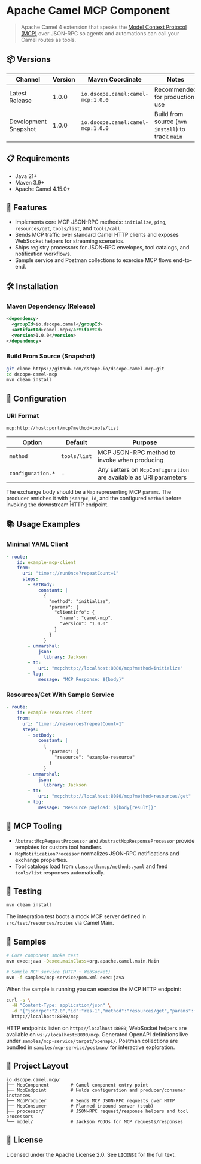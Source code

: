 # Apache Camel MCP Component

> Apache Camel 4 extension that speaks the [Model Context Protocol (MCP)](https://modelcontextprotocol.io) over JSON-RPC so agents and automations can call your Camel routes as tools.

## 📦 Versions

| Channel | Version | Maven Coordinate | Notes |
| --- | --- | --- | --- |
| Latest Release | 1.0.0 | `io.dscope.camel:camel-mcp:1.0.0` | Recommended for production use |
| Development Snapshot | 1.0.0 | `io.dscope.camel:camel-mcp:1.0.0` | Build from source (`mvn install`) to track `main` |

## 📋 Requirements

- Java 21+
- Maven 3.9+
- Apache Camel 4.15.0+

## 🚀 Features

- Implements core MCP JSON-RPC methods: `initialize`, `ping`, `resources/get`, `tools/list`, and `tools/call`.
- Sends MCP traffic over standard Camel HTTP clients and exposes WebSocket helpers for streaming scenarios.
- Ships registry processors for JSON-RPC envelopes, tool catalogs, and notification workflows.
- Sample service and Postman collections to exercise MCP flows end-to-end.

## 🛠 Installation

### Maven Dependency (Release)

```xml
<dependency>
  <groupId>io.dscope.camel</groupId>
  <artifactId>camel-mcp</artifactId>
  <version>1.0.0</version>
</dependency>
```

### Build From Source (Snapshot)

```bash
git clone https://github.com/dscope-io/dscope-camel-mcp.git
cd dscope-camel-mcp
mvn clean install
```

## 🔧 Configuration

### URI Format

```
mcp:http://host:port/mcp?method=tools/list
```

| Option | Default | Purpose |
| --- | --- | --- |
| `method` | `tools/list` | MCP JSON-RPC method to invoke when producing |
| `configuration.*` | - | Any setters on `McpConfiguration` are available as URI parameters |

The exchange body should be a `Map` representing MCP `params`. The producer enriches it with `jsonrpc`, `id`, and the configured `method` before invoking the downstream HTTP endpoint.

## 📚 Usage Examples

### Minimal YAML Client

```yaml
- route:
    id: example-mcp-client
    from:
      uri: "timer://runOnce?repeatCount=1"
      steps:
        - setBody:
            constant: |
              {
                "method": "initialize",
                "params": {
                  "clientInfo": {
                    "name": "camel-mcp",
                    "version": "1.0.0"
                  }
                }
              }
        - unmarshal:
            json:
              library: Jackson
        - to:
            uri: "mcp:http://localhost:8080/mcp?method=initialize"
        - log:
            message: "MCP Response: ${body}"
```

### Resources/Get With Sample Service

```yaml
- route:
    id: example-resources-client
    from:
      uri: "timer://resources?repeatCount=1"
      steps:
        - setBody:
            constant: |
              {
                "params": {
                  "resource": "example-resource"
                }
              }
        - unmarshal:
            json:
              library: Jackson
        - to:
            uri: "mcp:http://localhost:8080/mcp?method=resources/get"
        - log:
            message: "Resource payload: ${body[result]}"
```

## 🤖 MCP Tooling

- `AbstractMcpRequestProcessor` and `AbstractMcpResponseProcessor` provide templates for custom tool handlers.
- `McpNotificationProcessor` normalizes JSON-RPC notifications and exchange properties.
- Tool catalogs load from `classpath:mcp/methods.yaml` and feed `tools/list` responses automatically.

## 🧪 Testing

```bash
mvn clean install
```

The integration test boots a mock MCP server defined in `src/test/resources/routes` via Camel Main.

## 🧰 Samples

```bash
# Core component smoke test
mvn exec:java -Dexec.mainClass=org.apache.camel.main.Main

# Sample MCP service (HTTP + WebSocket)
mvn -f samples/mcp-service/pom.xml exec:java
```

When the sample is running you can exercise the MCP HTTP endpoint:

```bash
curl -s \
  -H "Content-Type: application/json" \
  -d '{"jsonrpc":"2.0","id":"res-1","method":"resources/get","params":{"resource":"example-resource"}}' \
  http://localhost:8080/mcp
```

HTTP endpoints listen on `http://localhost:8080`; WebSocket helpers are available on `ws://localhost:8090/mcp`. Generated OpenAPI definitions live under `samples/mcp-service/target/openapi/`. Postman collections are bundled in `samples/mcp-service/postman/` for interactive exploration.

## 🧱 Project Layout

```
io.dscope.camel.mcp/
├── McpComponent        # Camel component entry point
├── McpEndpoint         # Holds configuration and producer/consumer instances
├── McpProducer         # Sends MCP JSON-RPC requests over HTTP
├── McpConsumer         # Planned inbound server (stub)
├── processor/          # JSON-RPC request/response helpers and tool processors
└── model/              # Jackson POJOs for MCP requests/responses
```

## 📄 License

Licensed under the Apache License 2.0. See `LICENSE` for the full text.
